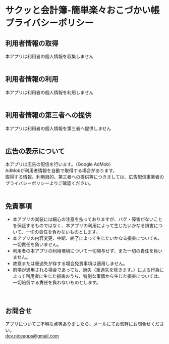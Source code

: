 # サクッと会計簿-簡単楽々おこづかい帳<br>プライバシーポリシー
## 利用者情報の取得
本アプリは利用者の個人情報を収集しません
<br><br>
## 利用者情報の利用
本アプリは利用者の個人情報を利用しません
<br><br>
## 利用者情報の第三者への提供
本アプリは利用者の個人情報を第三者へ提供しません
<br><br>
## 広告の表示について
本アプリは広告の配信を行います。（Google AdMob）  
AdMobが利用者情報を自動で取得する場合があります。  
取得する情報、利用目的、第三者への提供等につきましては、広告配信事業者のプライバシーポリシーよりご確認ください。
<br><br>
## 免責事項
- 本アプリの実装には細心の注意を払っておりますが、バグ・障害がないことを保証するものではなく、本アプリの利用によって生じたいかなる損害について、一切の責任を負わないものとします。
- 本アプリの内容変更、中断、終了によって生じたいかなる損害についても、一切責任を負いません。
- 利用者の本アプリの利用環境について一切関与せず、また一切の責任を負いません。
- 故意または重過失が存する場合免責事項は適用しません。
- 前項が適用される場合であっても、過失（重過失を除きます。）による行為によって利用者に生じた損害のうち、特別な事情から生じた損害については、一切賠償する責任を負わないものとします。  
<br><br>
## お問合せ
アプリについてご不明な点等ありましたら、メールにてお気軽にお問合せください。  
dev.niceapps@gmail.com
